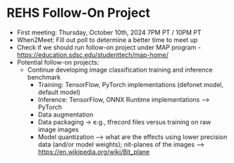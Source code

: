 # REHS Follow-On Project
- First meeting: Thursday, October 10th, 2024 7PM PT / 10PM PT
- When2Meet: Fill out poll to determine a better time to meet up
- Check if we should run follow-on project under MAP program - https://education.sdsc.edu/studenttech/map-home/
- Potential follow-on projects:
    - Continue developing image classification training and inference benchmark
        - Training: TensorFlow, PyTorch implementations (defonet model, default model)
        - Inference: TensorFlow, ONNX Runtime implementations --> PyTorch
        - Data augmentation
        - Data packaging -> e.g., tfrecord files versus training on raw image images
        - Model quantization --> what are the effects using lower precision data (and/or model weights); nit-planes of the images --> https://en.wikipedia.org/wiki/Bit_plane
